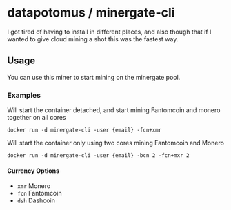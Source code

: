 # datapotomus / minergate-cli

I got tired of having to install in different places, and also though that if I wanted to give cloud mining a shot this was the fastest way.

## Usage
You can use this miner to start mining on the minergate pool.

### Examples

Will start the container detached, and start mining Fantomcoin and monero together on all cores
```
docker run -d minergate-cli -user {email} -fcn+xmr
```

Will start the container only using two cores mining Fantomcoin and Monero
```
docker run -d minergate-cli -user {email} -bcn 2 -fcn+mxr 2
```


#### Currency Options
- `xmr` Monero
- `fcn` Fantomcoin
- `dsh` Dashcoin
